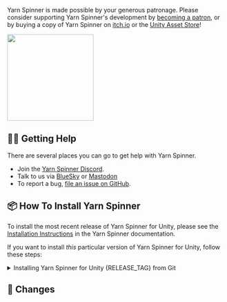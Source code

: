 <!-- RELEASE_TEMPLATE.md is not a formally supported file used by GitHub. This file is used by .github/workflows/release.yml to add a release notes preface. -->

Yarn Spinner is made possible by your generous patronage. Please consider supporting Yarn Spinner's development by [becoming a patron](https://patreon.com/secretlab), or by buying a copy of Yarn Spinner on [itch.io](https://yarnspinner.itch.io/yarn-spinner) or the [Unity Asset Store](https://assetstore.unity.com/packages/tools/behavior-ai/yarn-spinner-for-unity-267061)!

<a href="https://patreon.com/secretlab"><img width="200" src="https://user-images.githubusercontent.com/901768/71883373-6f40ff80-318a-11ea-9d3a-01f1f58cb39e.png"></a>

## 👩‍🚒 Getting Help

There are several places you can go to get help with Yarn Spinner.

* Join the [Yarn Spinner Discord](https://discord.gg/yarnspinner).
* Talk to us via [BlueSky](http://bsky.app/profile/yarnspinner.dev) or [Mastodon](https://team.yarnspinner.dev/@yarnspinner)
* To report a bug, [file an issue on GitHub](https://github.com/YarnSpinnerTool/YarnSpinner-Unity/issues/new?labels=bug+beta&template=bug_report.md&title=).

## 📦 How To Install Yarn Spinner

To install the most recent release of Yarn Spinner for Unity, please see the [Installation Instructions](https://docs.yarnspinner.dev/using-yarnspinner-with-unity/installation-and-setup) in the Yarn Spinner documentation.

If you want to install _this_ particular version of Yarn Spinner for Unity, follow these steps:

<details>
<summary>Installing Yarn Spinner for Unity {RELEASE_TAG} from Git</summary>
<p>

* Open the Window menu, and choose Package Manager.
* If you already have any previous version of the Yarn Spinner package installed, remove it.
* Click the `+` button, and click *Add package from git URL...*
* Enter the following URL:
  * `https://github.com/YarnSpinnerTool/YarnSpinner-Unity.git#{RELEASE_TAG}`

Each release will have a different URL. To upgrade to future versions of Yarn Spinner, you will need to uninstall the package, and reinstall using the new URL.
</p>
</details>


## 📜 Changes


